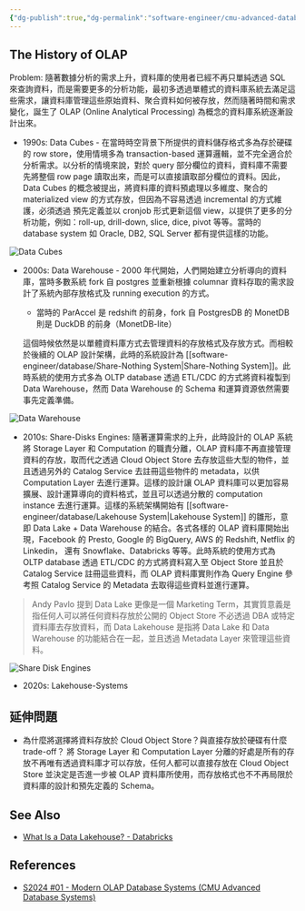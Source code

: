 ```yaml
---
{"dg-publish":true,"dg-permalink":"software-engineer/cmu-advanced-database-systems/Lecture 1 - Modern OLAP Database Systems","permalink":"/software-engineer/cmu-advanced-database-systems/Lecture 1 - Modern OLAP Database Systems/","title":"CMU 15-721 Lecture 1 - Modern OLAP Database Systems Notes"}
---
```


<!-- # 筆記本體 -->
## The History of OLAP

Problem: 隨著數據分析的需求上升，資料庫的使用者已經不再只單純透過 SQL 來查詢資料，而是需要更多的分析功能，最初多透過單體式的資料庫系統去滿足這些需求，讓資料庫管理這些原始資料、聚合資料如何被存放，然而隨著時間和需求變化，誕生了 OLAP (Online Analytical Processing) 為概念的資料庫系統逐漸設計出來。

- 1990s: Data Cubes - 在當時時空背景下所提供的資料儲存格式多為存於硬碟的 row store，使用情境多為 transaction-based 運算邏輯，並不完全適合於分析需求。以分析的情境來說，對於 query 部分欄位的資料，資料庫不需要先將整個 row page 讀取出來，而是可以直接讀取部分欄位的資料。因此，Data Cubes 的概念被提出，將資料庫的資料預處理以多維度、聚合的 materialized view 的方式存放，但因為不容易透過 incremental 的方式維護，必須透過  預先定義並以 cronjob 形式更新這個 view，以提供了更多的分析功能，例如：roll-up, drill-down, slice, dice, pivot 等等。當時的 database system 如 Oracle, DB2, SQL Server 都有提供這樣的功能。

![Data Cubes](https://josix.tw/img/data-cubes.png)

- 2000s: Data Warehouse - 2000 年代開始，人們開始建立分析導向的資料庫，當時多數系統 fork 自 postgres 並重新根據 columnar 資料存取的需求設計了系統內部存放格式及 running execution 的方式。

  - 當時的 ParAccel 是 redshift 的前身，fork 自 PostgresDB 的 MonetDB 則是 DuckDB 的前身（MonetDB-lite）

  這個時候依然是以單體資料庫方式去管理資料的存放格式及存放方式。而相較於後續的 OLAP 設計架構，此時的系統設計為 [[software-engineer/database/Share-Nothing System\|Share-Nothing System]]。此時系統的使用方式多為 OLTP database 透過 ETL/CDC 的方式將資料複製到 Data Warehouse，然而 Data Warehouse 的 Schema 和運算資源依然需要事先定義準備。

![Data Warehouse](https://josix.tw/img/data-warehouse.png)

- 2010s: Share-Disks Engines: 隨著運算需求的上升，此時設計的 OLAP 系統將 Storage Layer 和 Computation 的職責分離，OLAP 資料庫不再直接管理資料的存放，取而代之透過 Cloud Object Store 去存放這些大型的物件，並且透過另外的 Catalog Service 去註冊這些物件的 metadata，以供 Computation Layer 去進行運算。這樣的設計讓 OLAP 資料庫可以更加容易擴展、設計運算導向的資料格式，並且可以透過分散的 computation instance 去進行運算。這樣的系統架構開始有 [[software-engineer/database/Lakehouse System\|Lakehouse System]] 的雛形，意即 Data Lake + Data Warehouse 的結合。各式各樣的 OLAP 資料庫開始出現，Facebook 的 Presto, Google 的 BigQuery, AWS 的 Redshift, Netflix 的 Linkedin， 還有 Snowflake、Databricks 等等。此時系統的使用方式為 OLTP database 透過 ETL/CDC 的方式將資料寫入至 Object Store 並且於 Catalog Service 註冊這些資料，而 OLAP 資料庫實則作為 Query Engine 參考照 Catalog Service 的 Metadata 去取得這些資料並進行運算。

> Andy Pavlo 提到 Data Lake 更像是一個 Marketing Term，其實質意義是指任何人可以將任何資料存放於公開的 Object Store 不必透過 DBA 或特定資料庫去存放資料，而 Data Lakehouse 是指將 Data Lake 和 Data Warehouse 的功能結合在一起，並且透過 Metadata Layer 來管理這些資料。

![Share Disk Engines](https://josix.tw/img/share-disk-engines.png)

- 2020s: Lakehouse-Systems

## 延伸問題

- 為什麼將選擇將資料存放於 Cloud Object Store？與直接存放於硬碟有什麼 trade-off？
  將 Storage Layer 和 Computation Layer 分離的好處是所有的存放不再唯有透過資料庫才可以存放，任何人都可以直接存放在 Cloud Object Store 並決定是否進一步被 OLAP 資料庫所使用，而存放格式也不不再局限於資料庫的設計和預先定義的 Schema。

## See Also

- [What Is a Data Lakehouse? - Databricks](https://www.databricks.com/glossary/data-lakehouse)

## References

- [S2024 #01 - Modern OLAP Database Systems (CMU Advanced Database Systems)](https://www.youtube.com/watch?v=5J-I8Mj8tss&list=PLSE8ODhjZXjYa_zX-KeMJui7pcN1rIaIJ)